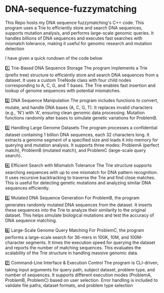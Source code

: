 # DNA-sequence-fuzzymatching
This Repo hosts my DNA sequence fuzzymatching's C++ code. This program uses a Trie to efficiently store and search DNA sequences, supports mutation analysis, and performs large-scale genomic queries. It handles billions of DNA sequences and executes fast searches with mismatch tolerance, making it useful for genomic research and mutation detection

I have given a quick rundown of the code below

1️⃣ Trie-Based DNA Sequence Storage
The program implements a Trie (prefix tree) structure to efficiently store and search DNA sequences from a dataset.
It uses a custom TrieNode class with four child nodes corresponding to A, C, G, and T bases.
The Trie enables fast insertion and lookup of genome sequences with potential mismatches.

2️⃣ DNA Sequence Manipulation
The program includes functions to convert, mutate, and handle DNA bases (A, C, G, T).
It replaces invalid characters (e.g., 'N') with 'A', ensuring clean genomic data processing.
Mutation functions randomly alter bases to simulate genetic variations for ProblemB.

3️⃣ Handling Large Genome Datasets
The program processes a confidential dataset containing 1 billion DNA sequences, each 32 characters long.
It extracts a genome segment of a specified size and loads it into memory for querying and mutation analysis.
It supports three modes: ProblemA (perfect match), ProblemB (mutated match), and ProblemC (large-scale query search).

4️⃣ Efficient Search with Mismatch Tolerance
The Trie structure supports searching sequences with up to one mismatch for DNA pattern recognition.
It uses recursive backtracking to traverse the Trie and find close matches.
This is useful for detecting genetic mutations and analyzing similar DNA sequences efficiently.

5️⃣ Mutated DNA Sequence Generation
For ProblemB, the program generates randomly mutated DNA sequences from the dataset.
It inserts these sequences into the Trie to analyze their similarity to the original dataset.
This helps simulate biological mutations and test the accuracy of DNA sequence matching.

6️⃣ Large-Scale Genome Query Matching
For ProblemC, the program performs a large-scale search for 36-mers in 100K, 10M, and 100M-character segments.
It times the execution speed for querying the dataset and reports the number of matching sequences.
This evaluates the scalability of the Trie structure in handling massive genomic data.

7️⃣ Command-Line Interface & Execution Control
The program is CLI-driven, taking input arguments for query path, subject dataset, problem type, and number of sequences.
It supports different execution modes (ProblemA, ProblemB, ProblemC) based on user selection.
Error handling is included to validate file paths, dataset formats, and problem type selection

